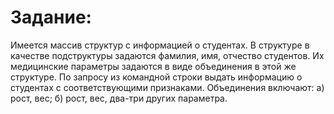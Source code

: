Задание:
========

Имеется массив структур с информацией о студентах. В структуре в
качестве подструктуры задаются фамилия, имя, отчество студентов. Их
медицинские параметры задаются в виде объединения в этой же структуре.
По запросу из командной строки выдать информацию о студентах с
соответствующими признаками.
Объединения включают:
а) рост, вес;
б) рост, вес, два-три других параметра.